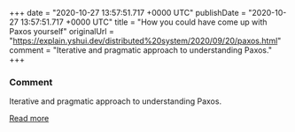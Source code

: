 
+++
date = "2020-10-27 13:57:51.717 +0000 UTC"
publishDate = "2020-10-27 13:57:51.717 +0000 UTC"
title = "How you could have come up with Paxos yourself"
originalUrl = "https://explain.yshui.dev/distributed%20system/2020/09/20/paxos.html"
comment = "Iterative and pragmatic approach to understanding Paxos."
+++

### Comment

Iterative and pragmatic approach to understanding Paxos.

[Read more](https://explain.yshui.dev/distributed%20system/2020/09/20/paxos.html)
